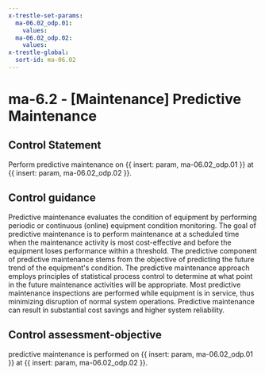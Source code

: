```yaml
---
x-trestle-set-params:
  ma-06.02_odp.01:
    values:
  ma-06.02_odp.02:
    values:
x-trestle-global:
  sort-id: ma-06.02
---
```


# ma-6.2 - \[Maintenance\] Predictive Maintenance

## Control Statement

Perform predictive maintenance on {{ insert: param, ma-06.02_odp.01 }} at {{ insert: param, ma-06.02_odp.02 }}.

## Control guidance

Predictive maintenance evaluates the condition of equipment by performing periodic or continuous (online) equipment condition monitoring. The goal of predictive maintenance is to perform maintenance at a scheduled time when the maintenance activity is most cost-effective and before the equipment loses performance within a threshold. The predictive component of predictive maintenance stems from the objective of predicting the future trend of the equipment's condition. The predictive maintenance approach employs principles of statistical process control to determine at what point in the future maintenance activities will be appropriate. Most predictive maintenance inspections are performed while equipment is in service, thus minimizing disruption of normal system operations. Predictive maintenance can result in substantial cost savings and higher system reliability.

## Control assessment-objective

predictive maintenance is performed on {{ insert: param, ma-06.02_odp.01 }} at {{ insert: param, ma-06.02_odp.02 }}.
